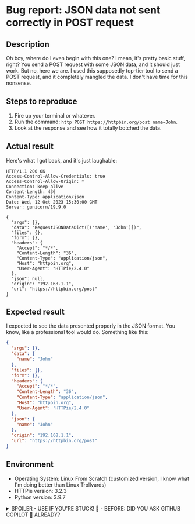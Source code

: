# Bug report: JSON data not sent correctly in POST request  
   
## Description  
Oh boy, where do I even begin with this one? I mean, it's pretty basic stuff, right? You send a POST request with some JSON data, and it should just work. But no, here we are. I used this supposedly top-tier tool to send a POST request, and it completely mangled the data. I don't have time for this nonsense.  
   
## Steps to reproduce  
1. Fire up your terminal or whatever.  
2. Run the command: `http POST https://httpbin.org/post name=John`.  
3. Look at the response and see how it totally botched the data.  
   
## Actual result  
Here's what I got back, and it's just laughable:  
   
```  
HTTP/1.1 200 OK  
Access-Control-Allow-Credentials: true  
Access-Control-Allow-Origin: *  
Connection: keep-alive  
Content-Length: 436  
Content-Type: application/json  
Date: Wed, 12 Oct 2023 15:30:00 GMT  
Server: gunicorn/19.9.0  
   
{  
  "args": {},  
  "data": "RequestJSONDataDict([('name', 'John')])",  
  "files": {},  
  "form": {},  
  "headers": {  
    "Accept": "*/*",  
    "Content-Length": "36",  
    "Content-Type": "application/json",  
    "Host": "httpbin.org",  
    "User-Agent": "HTTPie/2.4.0"  
  },  
  "json": null,  
  "origin": "192.168.1.1",  
  "url": "https://httpbin.org/post"  
}  
```  
   
## Expected result  
I expected to see the data presented properly in the JSON format. You know, like a professional tool would do. Something like this:  
   
```json  
{  
  "args": {},  
  "data": {  
    "name": "John"  
  },  
  "files": {},  
  "form": {},  
  "headers": {  
    "Accept": "*/*",  
    "Content-Length": "36",  
    "Content-Type": "application/json",  
    "Host": "httpbin.org",  
    "User-Agent": "HTTPie/2.4.0"  
  },  
  "json": {  
    "name": "John"  
  },  
  "origin": "192.168.1.1",  
  "url": "https://httpbin.org/post"  
}  
```  
   
## Environment  
- Operating System: Linux From Scratch (customized version, I know what I'm doing better than Linux Trollvards)
- HTTPie version: 3.2.3
- Python version: 3.9.7

<details>
   <summary>SPOILER - USE IF YOU'RE STUCK! 🤔 - BEFORE: DID YOU ASK GITHUB COPILOT 🤖 ALREADY?</summary>

client.py might have something weird going on that causes this. Try to narrow down to where request data is handled and maybe you'll find the issue there. GitHub Copilot will help you to understand the code quickly and even look for problems in it (and propose fixes).

</details>
